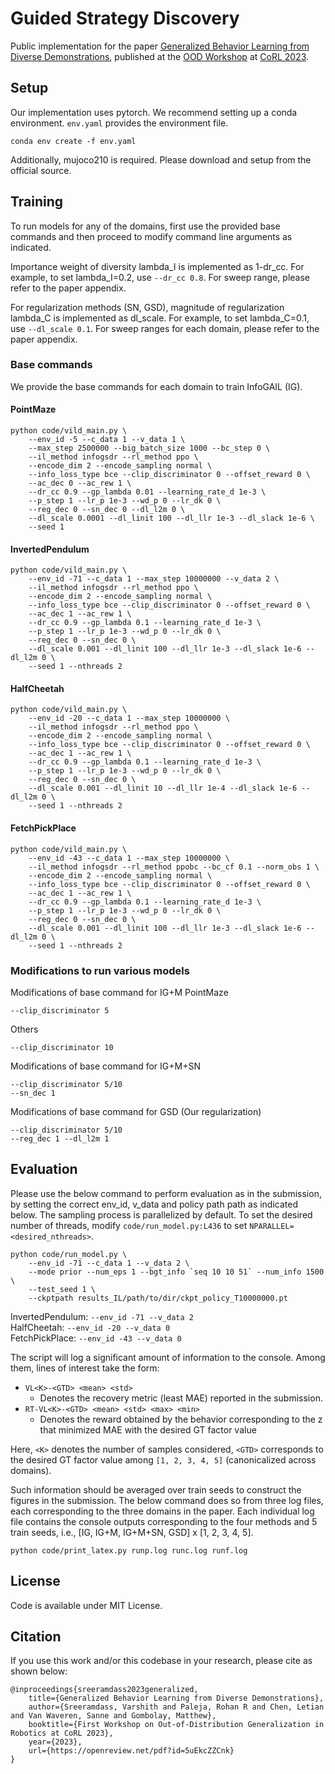 # Guided Strategy Discovery

Public implementation for the paper [Generalized Behavior Learning from Diverse Demonstrations](https://openreview.net/pdf?id=5uEkcZZCnk), published at the [OOD Workshop](https://sites.google.com/stanford.edu/corl2023ood/home?authuser=0) at [CoRL 2023](https://www.corl2023.org/).

## Setup

Our implementation uses pytorch. We recommend setting up a conda environment. `env.yaml` provides the environment file.

```
conda env create -f env.yaml
```

Additionally, mujoco210 is required. Please download and setup from the official source.

## Training

To run models for any of the domains, first use the provided base commands and then proceed to modify command line arguments as indicated.

Importance weight of diversity lambda_I is implemented as 1-dr_cc. For example, to set lambda_I=0.2, use `--dr_cc 0.8`. For sweep range, please refer to the paper appendix.

For regularization methods (SN, GSD), magnitude of regularization lambda_C is implemented as dl_scale. For example, to set lambda_C=0.1, use `--dl_scale 0.1`. For sweep ranges for each domain, please refer to the paper appendix.

### Base commands

We provide the base commands for each domain to train InfoGAIL (IG).

#### PointMaze
```
python code/vild_main.py \
    --env_id -5 --c_data 1 --v_data 1 \
    --max_step 2500000 --big_batch_size 1000 --bc_step 0 \
    --il_method infogsdr --rl_method ppo \
    --encode_dim 2 --encode_sampling normal \
    --info_loss_type bce --clip_discriminator 0 --offset_reward 0 \
    --ac_dec 0 --ac_rew 1 \
    --dr_cc 0.9 --gp_lambda 0.01 --learning_rate_d 1e-3 \
    --p_step 1 --lr_p 1e-3 --wd_p 0 --lr_dk 0 \
    --reg_dec 0 --sn_dec 0 --dl_l2m 0 \
    --dl_scale 0.0001 --dl_linit 100 --dl_llr 1e-3 --dl_slack 1e-6 \
    --seed 1
```

#### InvertedPendulum
```
python code/vild_main.py \
    --env_id -71 --c_data 1 --max_step 10000000 --v_data 2 \
    --il_method infogsdr --rl_method ppo \
    --encode_dim 2 --encode_sampling normal \
    --info_loss_type bce --clip_discriminator 0 --offset_reward 0 \
    --ac_dec 1 --ac_rew 1 \
    --dr_cc 0.9 --gp_lambda 0.1 --learning_rate_d 1e-3 \
    --p_step 1 --lr_p 1e-3 --wd_p 0 --lr_dk 0 \
    --reg_dec 0 --sn_dec 0 \
    --dl_scale 0.001 --dl_linit 100 --dl_llr 1e-3 --dl_slack 1e-6 --dl_l2m 0 \
    --seed 1 --nthreads 2
```

#### HalfCheetah
```
python code/vild_main.py \
    --env_id -20 --c_data 1 --max_step 10000000 \
    --il_method infogsdr --rl_method ppo \
    --encode_dim 2 --encode_sampling normal \
    --info_loss_type bce --clip_discriminator 0 --offset_reward 0 \
    --ac_dec 1 --ac_rew 1 \
    --dr_cc 0.9 --gp_lambda 0.1 --learning_rate_d 1e-3 \
    --p_step 1 --lr_p 1e-3 --wd_p 0 --lr_dk 0 \
    --reg_dec 0 --sn_dec 0 \
    --dl_scale 0.001 --dl_linit 10 --dl_llr 1e-4 --dl_slack 1e-6 --dl_l2m 0 \
    --seed 1 --nthreads 2
```

#### FetchPickPlace
```
python code/vild_main.py \
    --env_id -43 --c_data 1 --max_step 10000000 \
    --il_method infogsdr --rl_method ppobc --bc_cf 0.1 --norm_obs 1 \
    --encode_dim 2 --encode_sampling normal \
    --info_loss_type bce --clip_discriminator 0 --offset_reward 0 \
    --ac_dec 1 --ac_rew 1 \
    --dr_cc 0.9 --gp_lambda 0.1 --learning_rate_d 1e-3 \
    --p_step 1 --lr_p 1e-3 --wd_p 0 --lr_dk 0 \
    --reg_dec 0 --sn_dec 0 \
    --dl_scale 0.001 --dl_linit 100 --dl_llr 1e-3 --dl_slack 1e-6 --dl_l2m 0 \
    --seed 1 --nthreads 2
```

### Modifications to run various models

Modifications of base command for IG+M
PointMaze
```
--clip_discriminator 5
```
Others
```
--clip_discriminator 10
```

Modifications of base command for IG+M+SN
```
--clip_discriminator 5/10
--sn_dec 1
```

Modifications of base command for GSD (Our regularization)
```
--clip_discriminator 5/10
--reg_dec 1 --dl_l2m 1
```

## Evaluation

Please use the below command to perform evaluation as in the submission, by setting the correct env_id, v_data and policy path path as indicated below. The sampling process is parallelized by default. To set the desired number of threads, modify `code/run_model.py:L436` to set
`NPARALLEL=<desired_nthreads>`.

```
python code/run_model.py \
    --env_id -71 --c_data 1 --v_data 2 \
    --mode prior --num_eps 1 --bgt_info `seq 10 10 51` --num_info 1500 \
    --test_seed 1 \
    --ckptpath results_IL/path/to/dir/ckpt_policy_T10000000.pt
```
InvertedPendulum: `--env_id -71 --v_data 2`  
HalfCheetah: `--env_id -20 --v_data 0`  
FetchPickPlace: `--env_id -43 --v_data 0`  

The script will log a significant amount of information to the console. Among them, lines of interest take the form:
- `VL<K>-<GTD> <mean> <std>`
    - Denotes the recovery metric (least MAE) reported in the submission.
- `RT-VL<K>-<GTD> <mean> <std> <max> <min>`
    - Denotes the reward obtained by the behavior corresponding to the z that minimized MAE with the desired GT factor value

Here, `<K>` denotes the number of samples considered, `<GTD>` corresponds to the desired GT factor value among `[1, 2, 3, 4, 5]` (canonicalized across domains).

Such information should be averaged over train seeds to construct the figures in the submission. The below command does so from three log files, each corresponding to the three domains in the paper. Each individual log file contains the console outputs corresponding to the four methods and 5 train seeds, i.e., [IG, IG+M, IG+M+SN, GSD] x [1, 2, 3, 4, 5].

`python code/print_latex.py runp.log runc.log runf.log`

## License
Code is available under MIT License.

## Citation
If you use this work and/or this codebase in your research, please cite as shown below:

```
@inproceedings{sreeramdass2023generalized,
    title={Generalized Behavior Learning from Diverse Demonstrations},
    author={Sreeramdass, Varshith and Paleja, Rohan R and Chen, Letian and Van Waveren, Sanne and Gombolay, Matthew},
    booktitle={First Workshop on Out-of-Distribution Generalization in Robotics at CoRL 2023},
    year={2023},
    url={https://openreview.net/pdf?id=5uEkcZZCnk}
}
```
